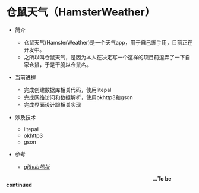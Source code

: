 # 仓鼠天气（HamsterWeather）

- 简介
    - 仓鼠天气(HamsterWeather)是一个天气app，用于自己练手用，目前正在开发中。
    - 之所以叫仓鼠天气，是因为本人在决定写一个这样的项目前逗弄了一下自家仓鼠，于是干脆以仓鼠名。

- 当前进程
    - 完成创建数据库相关代码，使用litepal
    - 完成网络访问和数据解析，使用okhttp3和gson
    - 完成界面设计跟相关实现

- 涉及技术
    - litepal
    - okhttp3
    - gson

- 参考
    - *[github地址](https://github.com/guolindev/coolweather)*


                                                                                                                  **...To be continued**

